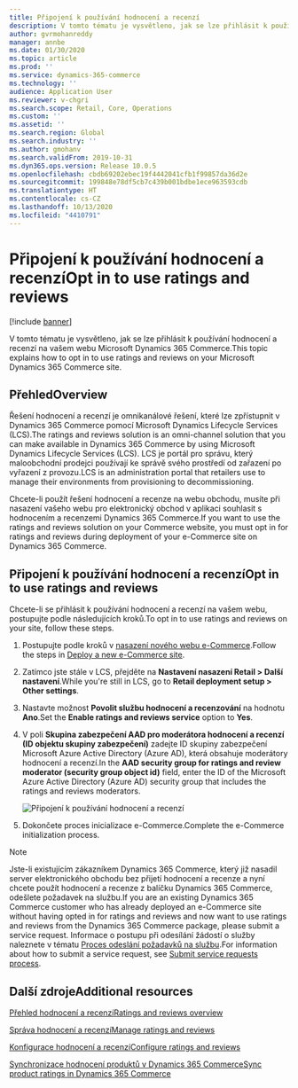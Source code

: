 ```yaml
---
title: Připojení k používání hodnocení a recenzí
description: V tomto tématu je vysvětleno, jak se lze přihlásit k používání hodnocení a recenzí na vašem webu Microsoft Dynamics 365 Commerce.
author: gvrmohanreddy
manager: annbe
ms.date: 01/30/2020
ms.topic: article
ms.prod: ''
ms.service: dynamics-365-commerce
ms.technology: ''
audience: Application User
ms.reviewer: v-chgri
ms.search.scope: Retail, Core, Operations
ms.custom: ''
ms.assetid: ''
ms.search.region: Global
ms.search.industry: ''
ms.author: gmohanv
ms.search.validFrom: 2019-10-31
ms.dyn365.ops.version: Release 10.0.5
ms.openlocfilehash: cbdb69202ebec19f4442041cfb1f99857da36d2e
ms.sourcegitcommit: 199848e78df5cb7c439b001bdbe1ece963593cdb
ms.translationtype: HT
ms.contentlocale: cs-CZ
ms.lasthandoff: 10/13/2020
ms.locfileid: "4410791"
---
```

# <a name="opt-in-to-use-ratings-and-reviews"></a><span data-ttu-id="84d9b-103">Připojení k používání hodnocení a recenzí</span><span class="sxs-lookup"><span data-stu-id="84d9b-103">Opt in to use ratings and reviews</span></span>

[!include [banner](includes/banner.md)]

<span data-ttu-id="84d9b-104">V tomto tématu je vysvětleno, jak se lze přihlásit k používání hodnocení a recenzí na vašem webu Microsoft Dynamics 365 Commerce.</span><span class="sxs-lookup"><span data-stu-id="84d9b-104">This topic explains how to opt in to use ratings and reviews on your Microsoft Dynamics 365 Commerce site.</span></span>

## <a name="overview"></a><span data-ttu-id="84d9b-105">Přehled</span><span class="sxs-lookup"><span data-stu-id="84d9b-105">Overview</span></span>

<span data-ttu-id="84d9b-106">Řešení hodnocení a recenzí je omnikanálové řešení, které lze zpřístupnit v Dynamics 365 Commerce pomocí Microsoft Dynamics Lifecycle Services (LCS).</span><span class="sxs-lookup"><span data-stu-id="84d9b-106">The ratings and reviews solution is an omni-channel solution that you can make available in Dynamics 365 Commerce by using Microsoft Dynamics Lifecycle Services (LCS).</span></span> <span data-ttu-id="84d9b-107">LCS je portál pro správu, který maloobchodní prodejci používají ke správě svého prostředí od zařazení po vyřazení z provozu.</span><span class="sxs-lookup"><span data-stu-id="84d9b-107">LCS is an administration portal that retailers use to manage their environments from provisioning to decommissioning.</span></span>

<span data-ttu-id="84d9b-108">Chcete-li použít řešení hodnocení a recenze na webu obchodu, musíte při nasazení vašeho webu pro elektronický obchod v aplikaci souhlasit s hodnocením a recenzemi Dynamics 365 Commerce.</span><span class="sxs-lookup"><span data-stu-id="84d9b-108">If you want to use the ratings and reviews solution on your Commerce website, you must opt in for ratings and reviews during deployment of your e-Commerce site on Dynamics 365 Commerce.</span></span>

## <a name="opt-in-to-use-ratings-and-reviews"></a><span data-ttu-id="84d9b-109">Připojení k používání hodnocení a recenzí</span><span class="sxs-lookup"><span data-stu-id="84d9b-109">Opt in to use ratings and reviews</span></span>

<span data-ttu-id="84d9b-110">Chcete-li se přihlásit k používání hodnocení a recenzí na vašem webu, postupujte podle následujících kroků.</span><span class="sxs-lookup"><span data-stu-id="84d9b-110">To opt in to use ratings and reviews on your site, follow these steps.</span></span>

1. <span data-ttu-id="84d9b-111">Postupujte podle kroků v [nasazení nového webu e-Commerce](deploy-ecommerce-site.md).</span><span class="sxs-lookup"><span data-stu-id="84d9b-111">Follow the steps in [Deploy a new e-Commerce site](deploy-ecommerce-site.md).</span></span>
1. <span data-ttu-id="84d9b-112">Zatímco jste stále v LCS, přejděte na **Nastavení nasazení Retail \> Další nastavení**.</span><span class="sxs-lookup"><span data-stu-id="84d9b-112">While you're still in LCS, go to **Retail deployment setup \> Other settings**.</span></span>
1. <span data-ttu-id="84d9b-113">Nastavte možnost **Povolit službu hodnocení a recenzování** na hodnotu **Ano**.</span><span class="sxs-lookup"><span data-stu-id="84d9b-113">Set the **Enable ratings and reviews service** option to **Yes**.</span></span>
1. <span data-ttu-id="84d9b-114">V poli **Skupina zabezpečení AAD pro moderátora hodnocení a recenzí (ID objektu skupiny zabezpečení)** zadejte ID skupiny zabezpečení Microsoft Azure Active Directory (Azure AD), která obsahuje moderátory hodnocení a recenzí.</span><span class="sxs-lookup"><span data-stu-id="84d9b-114">In the **AAD security group for ratings and review moderator (security group object id)** field, enter the ID of the Microsoft Azure Active Directory (Azure AD) security group that includes the ratings and reviews moderators.</span></span>

    ![Připojení k používání hodnocení a recenzí](media/LCS_RnR_Preference.png)

1. <span data-ttu-id="84d9b-116">Dokončete proces inicializace e-Commerce.</span><span class="sxs-lookup"><span data-stu-id="84d9b-116">Complete the e-Commerce initialization process.</span></span>

> [!NOTE] 
> <span data-ttu-id="84d9b-117">Jste-li existujícím zákazníkem Dynamics 365 Commerce, který již nasadil server elektronického obchodu bez přijetí hodnocení a recenze a nyní chcete použít hodnocení a recenze z balíčku Dynamics 365 Commerce, odešlete požadavek na službu.</span><span class="sxs-lookup"><span data-stu-id="84d9b-117">If you are an existing Dynamics 365 Commerce customer who has already deployed an e-Commerce site without having opted in for ratings and reviews and now want to use ratings and reviews from the Dynamics 365 Commerce package, please submit a service request.</span></span> <span data-ttu-id="84d9b-118">Informace o postupu při odesílání žádostí o služby naleznete v tématu [Proces odeslání požadavků na službu](../fin-ops-core/dev-itpro/lifecycle-services/submit-request-dynamics-service-engineering-team.md?toc=/dynamics365/commerce/toc.json).</span><span class="sxs-lookup"><span data-stu-id="84d9b-118">For information about how to submit a service request, see [Submit service requests process](../fin-ops-core/dev-itpro/lifecycle-services/submit-request-dynamics-service-engineering-team.md?toc=/dynamics365/commerce/toc.json).</span></span> 

## <a name="additional-resources"></a><span data-ttu-id="84d9b-119">Další zdroje</span><span class="sxs-lookup"><span data-stu-id="84d9b-119">Additional resources</span></span>

[<span data-ttu-id="84d9b-120">Přehled hodnocení a recenzí</span><span class="sxs-lookup"><span data-stu-id="84d9b-120">Ratings and reviews overview</span></span>](ratings-reviews-overview.md)

[<span data-ttu-id="84d9b-121">Správa hodnocení a recenzí</span><span class="sxs-lookup"><span data-stu-id="84d9b-121">Manage ratings and reviews</span></span>](manage-reviews.md)

[<span data-ttu-id="84d9b-122">Konfigurace hodnocení a recenzí</span><span class="sxs-lookup"><span data-stu-id="84d9b-122">Configure ratings and reviews</span></span>](configure-ratings-reviews.md)

[<span data-ttu-id="84d9b-123">Synchronizace hodnocení produktů v Dynamics 365 Commerce</span><span class="sxs-lookup"><span data-stu-id="84d9b-123">Sync product ratings in Dynamics 365 Commerce</span></span>](sync-product-ratings.md)


